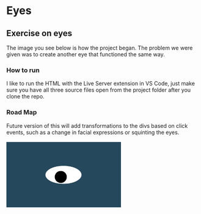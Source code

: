 # Eyes
## Exercise on eyes
The image you see below is how the project began. The problem we were given was to create another eye that functioned the same way. 

### How to run
I like to run the HTML with the Live Server extension in VS Code, just make sure you have all three source files open from the project folder after you clone the repo. 

### Road Map
Future version of this will add transformations to the divs based on click events, such as a change in facial expressions or squinting the eyes. 
<br>
<br>
<img src= "oneeye.png" width='300'/>
